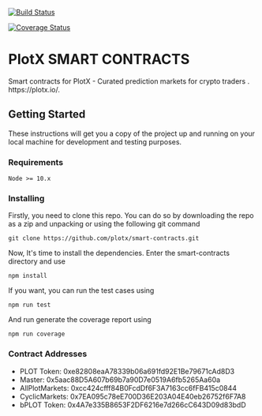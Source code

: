 [![Build Status](https://travis-ci.org/plotx/smart-contracts-L2.svg?branch=merge-finalDeployment)](https://travis-ci.org/plotx/smart-contracts-L2)

[![Coverage Status](https://coveralls.io/repos/github/plotx/smart-contracts-L2/badge.svg?branch=merge-finalDeployment)](https://coveralls.io/github/plotx/smart-contracts-L2)

<h1><a id="PLOTX"></a>PlotX SMART CONTRACTS</h1>
<p>Smart contracts for PlotX - Curated prediction markets for crypto traders . https://plotx.io/.</p>


## Getting Started

These instructions will get you a copy of the project up and running on your local machine for development and testing purposes. 


### Requirements
```
Node >= 10.x
```


### Installing
Firstly, you need to clone this repo. You can do so by downloading the repo as a zip and unpacking or using the following git command

```
git clone https://github.com/plotx/smart-contracts.git
```

Now, It's time to install the dependencies. Enter the smart-contracts directory and use

```
npm install
```
If you want, you can run the test cases using
```
npm run test
```
And run generate the coverage report using
```
npm run coverage
```

### Contract Addresses
- PLOT Token: 0xe82808eaA78339b06a691fd92E1Be79671cAd8D3
- Master: 0x5aac88D5A607b69b7a90D7e0519A6fb5265Aa60a
- AllPlotMarkets: 0xcc424cfff84B0FcdDf6F3A7163cc6fFB415c0844
- CyclicMarkets: 0x7EA095c78eE700D36E203A04E40eb26752f6F7A8
- bPLOT Token: 0x4A7e335B8653F2DF6216e7d266cC643D09d83bdD


